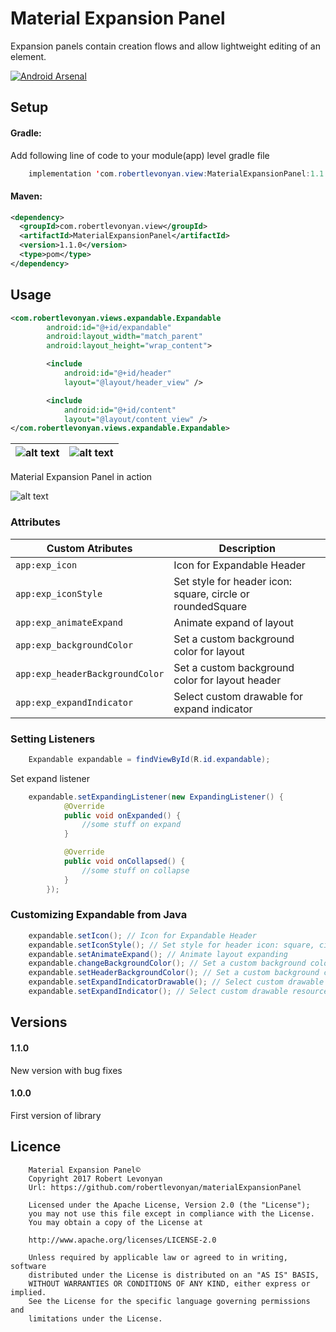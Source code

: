 # Material Expansion Panel

Expansion panels contain creation flows and allow lightweight editing of an element.

[![Android Arsenal](https://img.shields.io/badge/Android%20Arsenal-Material%20Expansion%20Panel-yellowgreen.svg?style=flat-square)](https://android-arsenal.com/details/1/6433)

## Setup

#### Gradle:

Add following line of code to your module(app) level gradle file

```java
    implementation 'com.robertlevonyan.view:MaterialExpansionPanel:1.1.0'
```

#### Maven:

```xml
<dependency>
  <groupId>com.robertlevonyan.view</groupId>
  <artifactId>MaterialExpansionPanel</artifactId>
  <version>1.1.0</version>
  <type>pom</type>
</dependency>
```

## Usage

```xml
<com.robertlevonyan.views.expandable.Expandable
        android:id="@+id/expandable"
        android:layout_width="match_parent"
        android:layout_height="wrap_content">

        <include
            android:id="@+id/header"
            layout="@layout/header_view" />

        <include
            android:id="@+id/content"
            layout="@layout/content_view" />
</com.robertlevonyan.views.expandable.Expandable>
```

|![alt text](https://github.com/robertlevonyan/materialExpansionPanel/blob/master/Images/collapsed.jpg)|![alt text](https://github.com/robertlevonyan/materialExpansionPanel/blob/master/Images/expanded.jpg)|
|----------------------------------------------------------------------------------------------|-----------|

Material Expansion Panel in action

![alt text](https://github.com/robertlevonyan/materialExpansionPanel/blob/master/Images/process.gif)

### Attributes

|Custom Atributes                |Description                                               |
|--------------------------------|----------------------------------------------------------|
|`app:exp_icon`                  |Icon for Expandable Header                                |
|`app:exp_iconStyle`             |Set style for header icon: square, circle or roundedSquare|
|`app:exp_animateExpand`         |Animate expand of layout                                  |
|`app:exp_backgroundColor`       |Set a custom background color for layout                  |
|`app:exp_headerBackgroundColor` |Set a custom background color for layout header           |
|`app:exp_expandIndicator`       |Select custom drawable for expand indicator               |

### Setting Listeners

```java
    Expandable expandable = findViewById(R.id.expandable);
```

Set expand listener
```java
    expandable.setExpandingListener(new ExpandingListener() {
            @Override
            public void onExpanded() {
                //some stuff on expand
            }

            @Override
            public void onCollapsed() {
                //some stuff on collapse
            }
        });
```

### Customizing Expandable from Java

```java
    expandable.setIcon(); // Icon for Expandable Header
    expandable.setIconStyle(); // Set style for header icon: square, circle or roundedSquare
    expandable.setAnimateExpand(); // Animate layout expanding
    expandable.changeBackgroundColor(); // Set a custom background color for layout
    expandable.setHeaderBackgroundColor(); // Set a custom background color for layout header
    expandable.setExpandIndicatorDrawable(); // Select custom drawable for expand indicator
    expandable.setExpandIndicator(); // Select custom drawable resource for expand indicator
```

## Versions

#### 1.1.0

New version with bug fixes

#### 1.0.0

First version of library

## Licence

```
    Material Expansion Panel©
    Copyright 2017 Robert Levonyan
    Url: https://github.com/robertlevonyan/materialExpansionPanel

    Licensed under the Apache License, Version 2.0 (the "License");
    you may not use this file except in compliance with the License.
    You may obtain a copy of the License at

    http://www.apache.org/licenses/LICENSE-2.0

    Unless required by applicable law or agreed to in writing, software
    distributed under the License is distributed on an "AS IS" BASIS,
    WITHOUT WARRANTIES OR CONDITIONS OF ANY KIND, either express or implied.
    See the License for the specific language governing permissions and
    limitations under the License.
```

